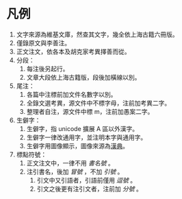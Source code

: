 # 凡例

1. 文字來源為維基文庫，然查其文字，幾全依上海古籍六冊版。
1. 僅錄原文與李善注。
1. 正文注文，依各本及胡克家考異擇善而從。
1. 分段：
    1. 每注後另起行。
    1. 文章大段依上海古籍版，段後加橫線以別。
1. 尾注：
    1. 各篇中注標前加文件名數字以別。
    1. 全錄文選考異，源文件中不標字母，注前加考異二字。
    1. 整理者自注，源文件中標 m，注前加愚案二字。
1. 生僻字：
    1. 生僻字，指 unicode 擴展 A 區以外漢字。
    1. 生僻字一律改通用字，並注明本字與通用字。
    1. 生僻字用圖像顯示，圖像來源為<a href="https://www.zdic.net">漢典</a>。
1. 標點符號：
    1. 正文注文中，一律不用 *書名號* 。
    1. 注引書名，後加 *冒號* ，不加 *引號* 。
        1. 引文中又引語者，引語前僅用 *逗號* 。
        1. 引文之後更有注引文者，注前加 *分號* 。
